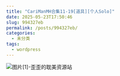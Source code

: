 ```yaml
---
title: "CariManMH合集11-19[道具][个人Solo]"
date: 2025-05-23T17:50:46
slug: 994327eb
permalink: /posts/994327eb/
categories:
  - 未分类
tags:
  - wordpress
---
```


![图片[1]-歪歪的耽美资源站](/images/wp/994327eb-dbb66b9d.jpg)
